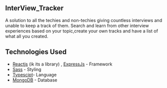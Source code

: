 ## InterView_Tracker
 A solution to all the techies and non-techies giving countless interviews and unable to keep a track of them.
 Search and learn from other interview experiences based on your topic,create your own tracks and have a list of what all you created.

## Technologies Used

  - [Reactjs](https://https://react.dev/) (ik its a library) , [ExpressJs](https://expressjs.com/) - Framework
  - [Sass](https://sass-lang.com/) - Styling
  - [Typescipt](https://www.typescriptlang.org/)- Language
  - [MongoDB](https://www.mongodb.com/) - Database
